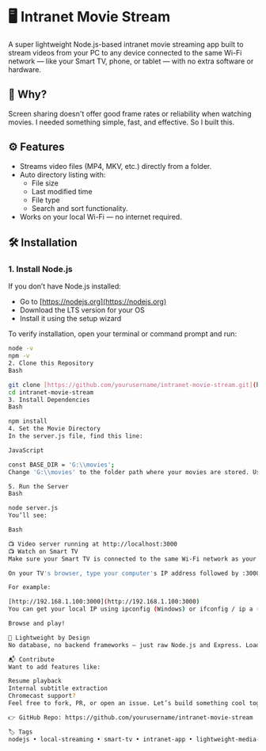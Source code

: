 # 🖥️ Intranet Movie Stream

A super lightweight Node.js-based intranet movie streaming app built to stream videos from your PC to any device connected to the same Wi-Fi network — like your Smart TV, phone, or tablet — with no extra software or hardware.

## 🎯 Why?

Screen sharing doesn't offer good frame rates or reliability when watching movies. I needed something simple, fast, and effective. So I built this.

## ⚙️ Features

* Streams video files (MP4, MKV, etc.) directly from a folder.
* Auto directory listing with:
    * File size
    * Last modified time
    * File type
    * Search and sort functionality.
* Works on your local Wi-Fi — no internet required.

## 🛠️ Installation

### 1. Install Node.js

If you don’t have Node.js installed:

* Go to [https://nodejs.org](https://nodejs.org)
* Download the LTS version for your OS
* Install it using the setup wizard

To verify installation, open your terminal or command prompt and run:

```bash
node -v
npm -v
2. Clone this Repository
Bash

git clone [https://github.com/yourusername/intranet-movie-stream.git](https://github.com/yourusername/intranet-movie-stream.git)
cd intranet-movie-stream
3. Install Dependencies
Bash

npm install
4. Set the Movie Directory
In the server.js file, find this line:

JavaScript

const BASE_DIR = 'G:\\movies';
Change 'G:\\movies' to the folder path where your movies are stored. Use double backslashes \\ on Windows or regular forward slashes / on macOS/Linux.

5. Run the Server
Bash

node server.js
You’ll see:

Bash

📺 Video server running at http://localhost:3000
📺 Watch on Smart TV
Make sure your Smart TV is connected to the same Wi-Fi network as your computer.

On your TV's browser, type your computer's IP address followed by :3000.

For example:

[http://192.168.1.100:3000](http://192.168.1.100:3000)
You can get your local IP using ipconfig (Windows) or ifconfig / ip a (Linux/macOS).

Browse and play!

🚀 Lightweight by Design
No database, no backend frameworks — just raw Node.js and Express. Loads instantly. Serves what you need.

📬 Contribute
Want to add features like:

Resume playback
Internal subtitle extraction
Chromecast support?
Feel free to fork, PR, or open an issue. Let’s build something cool together.

👉 GitHub Repo: https://github.com/yourusername/intranet-movie-stream

🏷️ Tags
nodejs • local-streaming • smart-tv • intranet-app • lightweight-media-server
